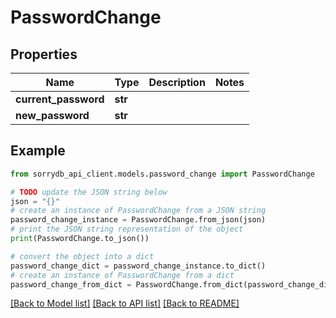 # PasswordChange


## Properties

Name | Type | Description | Notes
------------ | ------------- | ------------- | -------------
**current_password** | **str** |  | 
**new_password** | **str** |  | 

## Example

```python
from sorrydb_api_client.models.password_change import PasswordChange

# TODO update the JSON string below
json = "{}"
# create an instance of PasswordChange from a JSON string
password_change_instance = PasswordChange.from_json(json)
# print the JSON string representation of the object
print(PasswordChange.to_json())

# convert the object into a dict
password_change_dict = password_change_instance.to_dict()
# create an instance of PasswordChange from a dict
password_change_from_dict = PasswordChange.from_dict(password_change_dict)
```
[[Back to Model list]](../README.md#documentation-for-models) [[Back to API list]](../README.md#documentation-for-api-endpoints) [[Back to README]](../README.md)


